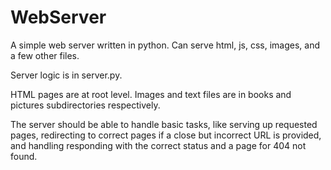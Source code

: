 # WebServer
A simple web server written in python. Can serve html, js, css, images, and a few other files. 

Server logic is in server.py.

HTML pages are at root level. Images and text files are in books and pictures subdirectories respectively.

The server should be able to handle basic tasks, like serving up requested pages, redirecting to correct pages if a close but incorrect URL is provided, and handling responding with the correct status and a page for 404 not found.

